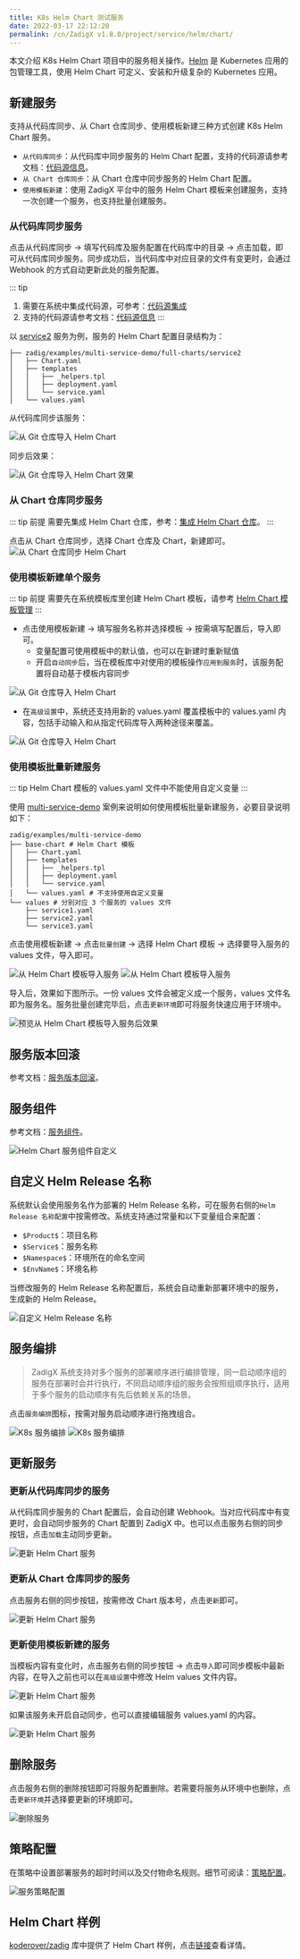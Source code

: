 ```yaml
---
title: K8s Helm Chart 测试服务
date: 2022-03-17 22:12:20
permalink: /cn/ZadigX v1.8.0/project/service/helm/chart/
---
```


本文介绍 K8s Helm Chart 项目中的服务相关操作。[Helm](https://helm.sh/) 是 Kubernetes 应用的包管理工具，使用 Helm Chart 可定义、安装和升级复杂的 Kubernetes 应用。

## 新建服务

支持从代码库同步、从 Chart 仓库同步、使用模板新建三种方式创建 K8s Helm Chart 服务。

- `从代码库同步`：从代码库中同步服务的 Helm Chart 配置，支持的代码源请参考文档：[代码源信息](/ZadigX%20v1.8.0/settings/codehost/overview/#功能兼容列表)。
- `从 Chart 仓库同步`：从 Chart 仓库中同步服务的 Helm Chart 配置。
- `使用模板新建`：使用 ZadigX 平台中的服务 Helm Chart 模板来创建服务，支持一次创建一个服务，也支持批量创建服务。

### 从代码库同步服务
点击从代码库同步 -> 填写代码库及服务配置在代码库中的目录 -> 点击加载，即可从代码库同步服务。同步成功后，当代码库中对应目录的文件有变更时，会通过 Webhook 的方式自动更新此处的服务配置。

::: tip
1. 需要在系统中集成代码源，可参考：[代码源集成](/ZadigX%20v1.8.0/settings/codehost/overview/)
2. 支持的代码源请参考文档：[代码源信息](/ZadigX%20v1.8.0/settings/codehost/overview/#功能兼容列表)
:::

以 [service2](https://github.com/koderover/zadig/tree/main/examples/multi-service-demo/full-charts/service2) 服务为例，服务的 Helm Chart 配置目录结构为：

``` shell
├── zadig/examples/multi-service-demo/full-charts/service2
│   ├── Chart.yaml
│   ├── templates
│   │   ├── _helpers.tpl
│   │   ├── deployment.yaml
│   │   └── service.yaml
│   └── values.yaml
```

从代码库同步该服务：

![从 Git 仓库导入 Helm Chart](../../../_images/helm_chart_from_git_repo.png)

同步后效果：

![从 Git 仓库导入 Helm Chart 效果](../../../_images/helm_service_from_repo_effect.png)

### 从 Chart 仓库同步服务
::: tip 前提
需要先集成 Helm Chart 仓库，参考：[集成 Helm Chart 仓库](/ZadigX%20v1.8.0/settings/helm/)。
:::

点击从 Chart 仓库同步，选择 Chart 仓库及 Chart，新建即可。
![从 Chart 仓库同步 Helm Chart](../../../_images/helm_chart_from_chart_repo.png)

### 使用模板新建单个服务
::: tip 前提
需要先在系统模板库里创建 Helm Chart 模板，请参考 [Helm Chart 模板管理](/ZadigX%20v1.8.0/template/helm_chart/)
:::

- 点击使用模板新建 -> 填写服务名称并选择模板 -> 按需填写配置后，导入即可。
  - 变量配置可使用模板中的默认值，也可以在新建时重新赋值
  - 开启`自动同步`后，当在模板库中对使用的模板操作`应用到服务`时，该服务配置将自动基于模板内容同步


![从 Git 仓库导入 Helm Chart](../../../_images/create_helm_chart_service_from_template.png)

- 在`高级设置`中，系统还支持用新的 values.yaml 覆盖模板中的 values.yaml 内容，包括手动输入和从指定代码库导入两种途径来覆盖。

![从 Git 仓库导入 Helm Chart](../../../_images/create_helm_chart_service_from_template_2.png)

### 使用模板批量新建服务
::: tip
Helm Chart 模板的 values.yaml 文件中不能使用自定义变量
:::

使用 [multi-service-demo](https://github.com/koderover/zadig/tree/main/examples/multi-service-demo) 案例来说明如何使用模板批量新建服务，必要目录说明如下：

``` shell
zadig/examples/multi-service-demo
├── base-chart # Helm Chart 模板
│   ├── Chart.yaml
│   ├── templates
│   │   ├── _helpers.tpl
│   │   ├── deployment.yaml
│   │   └── service.yaml
│   └── values.yaml # 不支持使用自定义变量
└── values # 分别对应 3 个服务的 values 文件
    ├── service1.yaml
    ├── service2.yaml
    └── service3.yaml
```

点击使用模板新建 -> 点击`批量创建` -> 选择 Helm Chart 模板 -> 选择要导入服务的 values 文件，导入即可。

![从 Helm Chart 模板导入服务](../../../_images/create_helm_chart_service_from_template_in_bulk_0.png)
![从 Helm Chart 模板导入服务](../../../_images/create_helm_chart_service_from_template_in_bulk_1.png)

导入后，效果如下图所示。一份 values 文件会被定义成一个服务，values 文件名即为服务名。服务批量创建完毕后，点击`更新环境`即可将服务快速应用于环境中。

![预览从 Helm Chart 模板导入服务后效果](../../../_images/show_services_created_by_template_in_bulk.png)

## 服务版本回滚

参考文档：[服务版本回滚](/cn/Zadig%20v2.0.0/project/service/versions/)。

## 服务组件

参考文档：[服务组件](/ZadigX%20v1.8.0/project/service/module/#k8s-helm-chart-项目)。

![Helm Chart 服务组件自定义](../../../_images/helm_chart_service_component_define.png)

## 自定义 Helm Release 名称

系统默认会使用服务名作为部署的 Helm Release 名称，可在服务右侧的`Helm Release 名称配置`中按需修改。系统支持通过常量和以下变量组合来配置：

- `$Product$`：项目名称
- `$Service$`：服务名称
- `$Namespace$`：环境所在的命名空间
- `$EnvName$`：环境名称

当修改服务的 Helm Release 名称配置后，系统会自动重新部署环境中的服务，生成新的 Helm Release。

![自定义 Helm Release 名称](../../../_images/k8s_helm_chart_release_rename.png)

## 服务编排
> ZadigX 系统支持对多个服务的部署顺序进行编排管理，同一启动顺序组的服务在部署时会并行执行，不同启动顺序组的服务会按照组顺序执行，适用于多个服务的启动顺序有先后依赖关系的场景。

点击`服务编排`图标，按需对服务启动顺序进行拖拽组合。

![K8s 服务编排](../../../_images/k8s_helm_service_orchestration.png)
![K8s 服务编排](../../../_images/k8s_helm_service_orchestration_1.png)

## 更新服务

### 更新从代码库同步的服务

从代码库同步服务的 Chart 配置后，会自动创建 Webhook。当对应代码库中有变更时，会自动同步服务的 Chart 配置到 ZadigX 中。也可以点击服务右侧的同步按钮，点击`加载`主动同步更新。

![更新 Helm Chart 服务](../../../_images/helm_chart_service_update_2.png)

### 更新从 Chart 仓库同步的服务

点击服务右侧的同步按钮，按需修改 Chart 版本号，点击`更新`即可。

![更新 Helm Chart 服务](../../../_images/helm_chart_service_update_3.png)

### 更新使用模板新建的服务

当模板内容有变化时，点击服务右侧的同步按钮 -> 点击`导入`即可同步模板中最新内容，在导入之前也可以在`高级设置`中修改 Helm values 文件内容。

![更新 Helm Chart 服务](../../../_images/helm_chart_service_update_4.png)

如果该服务未开启自动同步，也可以直接编辑服务 values.yaml 的内容。

![更新 Helm Chart 服务](../../../_images/helm_chart_service_update_5.png)

## 删除服务

点击服务右侧的删除按钮即可将服务配置删除。若需要将服务从环境中也删除，点击`更新环境`并选择要更新的环境即可。

![删除服务](../../../_images/helm_chart_git_delete.png)

## 策略配置
在策略中设置部署服务的超时时间以及交付物命名规则。细节可阅读：[策略配置](/ZadigX%20v1.8.0/project/service/k8s/#策略配置)。

![服务策略配置](../../../_images/helm_service_strategy_config.png)

## Helm Chart 样例

[koderover/zadig](https://github.com/koderover/zadig/tree/main) 库中提供了 Helm Chart 样例，点击[链接](https://github.com/koderover/zadig/tree/main/examples/multi-service-demo/full-charts/service1)查看详情。

